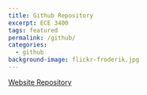 ```yaml
---
title: Github Repository
excerpt: ECE 3400
tags: featured
permalink: /github/
categories:
  - github
background-image: flickr-froderik.jpg
---
```


[Website Repository](https://github.com/pulse-3400/pulse-3400.github.io)

